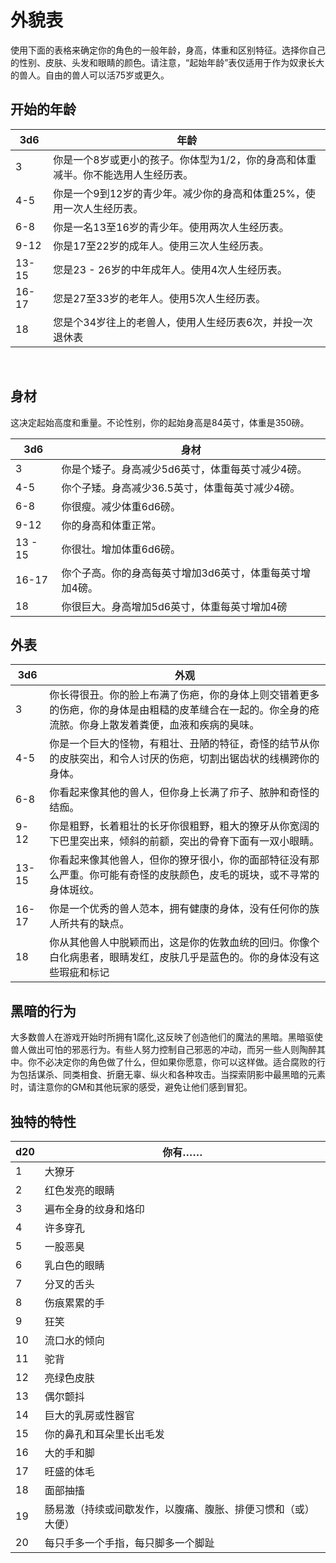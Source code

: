# 外貌表

使用下面的表格来确定你的角色的一般年龄，身高，体重和区别特征。选择你自己的性别、皮肤、头发和眼睛的颜色。请注意，“起始年龄”表仅适用于作为奴隶长大的兽人。自由的兽人可以活75岁或更久。

## 开始的年龄

<table>
<thead>
<tr class="header">
<th>3d6</th>
<th>年龄</th>
</tr>
</thead>
<tbody>
<tr class="odd">
<td>3</td>
<td>你是一个8岁或更小的孩子。你体型为1/2，你的身高和体重减半。你不能选用人生经历表。</td>
</tr>
<tr class="even">
<td>4-5</td>
<td>你是一个9到12岁的青少年。减少你的身高和体重25%，使用一次人生经历表。</td>
</tr>
<tr class="odd">
<td>6-8</td>
<td>你是一名13至16岁的青少年。使用两次人生经历表。</td>
</tr>
<tr class="even">
<td>9-12</td>
<td>你是17至22岁的成年人。使用三次人生经历表。</td>
</tr>
<tr class="odd">
<td>13-15</td>
<td>您是23 - 26岁的中年成年人。使用4次人生经历表。</td>
</tr>
<tr class="even">
<td>16-17</td>
<td>您是27至33岁的老年人。使用5次人生经历表。</td>
</tr>
<tr class="odd">
<td>18</td>
<td>您是个34岁往上的老兽人，使用人生经历表6次，并投一次退休表</td>
</tr>
</tbody>
</table>

 

## 身材

这决定起始高度和重量。不论性别，你的起始身高是84英寸，体重是350磅。

<table>
<thead>
<tr class="header">
<th>3d6</th>
<th>身材</th>
</tr>
</thead>
<tbody>
<tr class="odd">
<td>3</td>
<td>你是个矮子。身高减少5d6英寸，体重每英寸减少4磅。</td>
</tr>
<tr class="even">
<td>4-5</td>
<td>你个子矮。身高减少36.5英寸，体重每英寸减少4磅。</td>
</tr>
<tr class="odd">
<td>6-8</td>
<td>你很瘦。减少体重6d6磅。</td>
</tr>
<tr class="even">
<td>9-12</td>
<td>你的身高和体重正常。</td>
</tr>
<tr class="odd">
<td>13 - 15</td>
<td>你很壮。增加体重6d6磅。</td>
</tr>
<tr class="even">
<td>16-17</td>
<td>你个子高。你的身高每英寸增加3d6英寸，体重每英寸增加4磅。</td>
</tr>
<tr class="odd">
<td>18</td>
<td>你很巨大。身高增加5d6英寸，体重每英寸增加4磅</td>
</tr>
</tbody>
</table>

## 外表

<table>
<thead>
<tr class="header">
<th>3d6</th>
<th>外观</th>
</tr>
</thead>
<tbody>
<tr class="odd">
<td>3</td>
<td>你长得很丑。你的脸上布满了伤疤，你的身体上则交错着更多的伤疤，你的身体是由粗糙的皮革缝合在一起的。你全身的疮流脓。你身上散发着粪便，血液和疾病的臭味。</td>
</tr>
<tr class="even">
<td>4-5</td>
<td>你是一个巨大的怪物，有粗壮、丑陋的特征，奇怪的结节从你的皮肤突出，和令人讨厌的伤疤，切割出锯齿状的线横跨你的身体。</td>
</tr>
<tr class="odd">
<td>6-8</td>
<td>你看起来像其他的兽人，但你身上长满了疖子、脓肿和奇怪的结痂。</td>
</tr>
<tr class="even">
<td>9-12</td>
<td>你是粗野，长着粗壮的长牙你很粗野，粗大的獠牙从你宽阔的下巴里突出来，倾斜的前额，突出的骨脊下面有一双小眼睛。</td>
</tr>
<tr class="odd">
<td>13-15</td>
<td>你看起来像其他兽人，但你的獠牙很小，你的面部特征没有那么严重。你可能有奇怪的皮肤颜色，皮毛的斑块，或不寻常的身体斑纹。</td>
</tr>
<tr class="even">
<td>16-17</td>
<td>你是一个优秀的兽人范本，拥有健康的身体，没有任何你的族人所共有的缺点。</td>
</tr>
<tr class="odd">
<td>18</td>
<td>你从其他兽人中脱颖而出，这是你的佐敦血统的回归。你像个白化病患者，眼睛发红，皮肤几乎是蓝色的。你的身体没有这些瑕疵和标记</td>
</tr>
</tbody>
</table>

## 黑暗的行为

大多数兽人在游戏开始时所拥有1腐化,这反映了创造他们的魔法的黑暗。黑暗驱使兽人做出可怕的邪恶行为。有些人努力控制自己邪恶的冲动，而另一些人则陶醉其中。你不必决定你的角色做了什么，但如果你愿意，你可以这样做。适合腐败的行为包括谋杀、同类相食、折磨无辜、纵火和各种攻击。当探索阴影中最黑暗的元素时，请注意你的GM和其他玩家的感受，避免让他们感到冒犯。

## 独特的特性

<table>
<thead>
<tr class="header">
<th>d20</th>
<th>你有……</th>
</tr>
</thead>
<tbody>
<tr class="odd">
<td>1</td>
<td>大獠牙</td>
</tr>
<tr class="even">
<td>2</td>
<td>红色发亮的眼睛</td>
</tr>
<tr class="odd">
<td>3</td>
<td>遍布全身的纹身和烙印</td>
</tr>
<tr class="even">
<td>4</td>
<td>许多穿孔</td>
</tr>
<tr class="odd">
<td>5</td>
<td>一股恶臭</td>
</tr>
<tr class="even">
<td>6</td>
<td>乳白色的眼睛</td>
</tr>
<tr class="odd">
<td>7</td>
<td>分叉的舌头</td>
</tr>
<tr class="even">
<td>8</td>
<td>伤痕累累的手</td>
</tr>
<tr class="odd">
<td>9</td>
<td>狂笑</td>
</tr>
<tr class="even">
<td>10</td>
<td>流口水的倾向</td>
</tr>
<tr class="odd">
<td>11</td>
<td>驼背</td>
</tr>
<tr class="even">
<td>12</td>
<td>亮绿色皮肤</td>
</tr>
<tr class="odd">
<td>13</td>
<td>偶尔颤抖</td>
</tr>
<tr class="even">
<td>14</td>
<td>巨大的乳房或性器官</td>
</tr>
<tr class="odd">
<td>15</td>
<td>你的鼻孔和耳朵里长出毛发</td>
</tr>
<tr class="even">
<td>16</td>
<td>大的手和脚</td>
</tr>
<tr class="odd">
<td>17</td>
<td>旺盛的体毛</td>
</tr>
<tr class="even">
<td>18</td>
<td>面部抽搐</td>
</tr>
<tr class="odd">
<td>19</td>
<td>肠易激（持续或间歇发作，以腹痛、腹胀、排便习惯和（或）大便）</td>
</tr>
<tr class="even">
<td>20</td>
<td>每只手多一个手指，每只脚多一个脚趾</td>
</tr>
</tbody>
</table>

 
